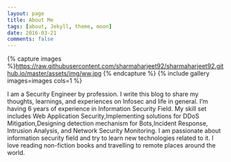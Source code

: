 ```yaml
---
layout: page
title: About Me
tags: [about, Jekyll, theme, moon]
date: 2016-03-21
comments: false
---
```

    
{% capture images %}https://raw.githubusercontent.com/sharmaharjeet92/sharmaharjeet92.github.io/master/assets/img/ww.jpg {% endcapture %} {% include gallery images=images cols=1 %}

I am a Security Engineer by profession. I write this blog to share my thoughts, learnings, and experiences on Infosec and life in general. I’m having 6 years of experience in Information Security Field. My skill set includes Web Application Security,Implementing solutions for DDoS Mitigation,Designing detection mechanism for Bots,Incident Response, Intrusion Analysis, and Network Security Monitoring. I am passionate about information security field and try to learn new technologies related to it. I love reading non-fiction books and travelling to remote places around the world.
